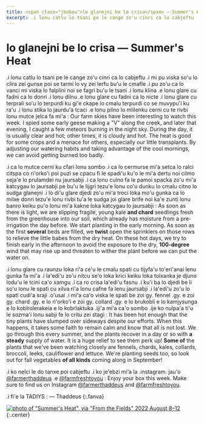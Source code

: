 ```yaml
---
title: <span class="jbobau">lo glanejni be lo crisa</span> — Summer's Heat
excerpt: .i lonu catlu lo tsani pe le cange zo'u cinri ca lo cabjeftu
---
```


# <span class="jbobau">lo glanejni be lo crisa</span> — Summer's Heat

.i lonu catlu lo tsani pe le cange zo'u cinri ca lo cabjeftu .i mi pu viska so'u lo clira zei gunse poi se tarmi lo vy zei lerfu bu'u le cmafle .i pu zo'u ca lo vanci mi viska lo falplini noi se fagri bu'u le tsani .i lonu klina .e lonu glare cu fadni ca lo donri .i lonu dilnu .e lonu glare cu fadni ca lo nicte .i lonu glare cu terprali so'u lo terpurdi ku gi'e ckape lo cmalu terpurdi co se muvypu'i ku ra'u .i lonu stika lo jaurdu'a tcaci .e lonu pilno lo mlilenku cerni cu te rivbi lonu mutce jelca fa mi'a
: Our farm skies have been interesting to watch this week. I spied some early geese making a "V" along the creek, and later that evening, I caught a few meteors burning in the night sky. During the day, it is usually clear and hot; other times, it is cloudy and hot. The heat is good for some crops and a menace for others, especially our little transplants. By adjusting our watering habits and taking advantage of the cool mornings, we can avoid getting burned too badly.

.i ca lo mutce cerni ku cfari lonu sombo .i ca lo cermurse mi'a setca lo ralci citspa co ri'orko'i poi puzi se cpacu fi le spadi'u ku'o le mi'a dertu noi cilmo seja'e lo prulamdei nu jaursabji .i ca lonu culno fa le pamoi spacka zo'u mi'a katcygau lo jaursabji pe bu'u le lijgri tezu'e lonu co'u dunku lo cmalu citno lo sudga glanejni .i lo di'u glare djedi zo'u mi'a troci loka mo'u gunka ca lo milxe donri tezu'e lonu rivbi tu'a le sudga joi glare brife noi ka'e zunti lonu banro keiku pu'o lonu mi'a kakne loka katcygau lo jaursabji
: As soon as there is light, we are slipping fragile, young kale **and chard** seedlings fresh from the greenhouse into our soil, which already has moisture from a pre-irrigation the day before. We start planting in the early morning. As soon as the first **several** beds are filled, we **twist** open the sprinklers on those rows to relieve the little babes from the dry heat. On these hot days, we try to finish early in the afternoon to avoid the exposure to the dry, **100-degree** wind that may rise up and threaten to wither the plant before we can put the water on.

.i lonu glare cu raunzu loka ri'a ce'u le cmalu spati cu tijyfa'u to'eri'anai lenu gunka fa mi'a .i la'edi'u zo'u nitcu se'o loka krici keiku loka tolxanka je djuno lodu'u le tcini ca'o xamgu .i ca ro crisa la'edi'u fasnu .i ku'i ba lo djedi be li so'u lonu le spati cu xilva ri'a lonu cafne fa lenu jaursabji .i la'edi'u zo'u lo spati cudi'a sraji .o'usai .i mi'a ca'o viska le spati be zoi gy. fennel .gy. e zoi gy. chard .gy. e lo ri'orko'i e zoi gy. collard .gy. e lo brukobli e lo kamjysunga e lo koblrolerakeia e lo kobrlaktuka .iji'a mi'a ca'o sombo .ije ko nulpa'a ti'u le sozma'i lonu sabji fe lo critu zei stagi
: It has been hot enough that the tiny plants have slumped over sideways despite our efforts. When this happens, it takes some faith to remain calm and know that all is not lost. We go through this every summer, and the plants recover in a day or so with **a steady** supply of water. It is a huge relief to see them perk up! **Some of** the plants that we've been watching closely are fennels, chards, kales, collards, broccoli, leeks, cauliflower and lettuce. We're planting seeds too, so look out for fall vegetables **of all kinds** coming along in September!

.i ko nelci le do tanxe poi cabjeftu .i ko je'ebzi mi'a la .instagram. jau'o [@farmerthaddeus] .e [@farmfreshtoyou]
: Enjoy your box this week. Make sure to find us on Instagram [@farmerthaddeus] and [@farmfreshtoyou].

.i fi'e la TADIYS
: — Thaddeus
{:.fanva}

[![photo of "Summer's Heat", via "From the Fields" 2022 August 8–12](https://i.imgur.com/gMgAWQPl.jpg)](https://i.imgur.com/gMgAWQP.jpg)
{:.center}

[@farmerthaddeus]: https://instagram.com/farmerthaddeus
[@farmfreshtoyou]: https://instagram.com/farmfreshtoyou
